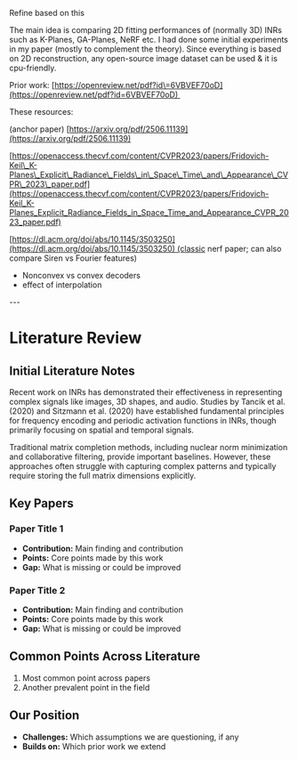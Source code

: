 Refine based on this

The main idea is comparing 2D fitting performances of (normally 3D) INRs such as K-Planes, GA-Planes, NeRF etc. I had done some initial experiments in my paper (mostly to complement the theory). Since everything is based on 2D reconstruction, any open-source image dataset can be used & it is cpu-friendly.

Prior work: [https://openreview.net/pdf?id\=6VBVEF70oD](https://openreview.net/pdf?id=6VBVEF70oD) 

These resources:

(anchor paper) [https://arxiv.org/pdf/2506.11139](https://arxiv.org/pdf/2506.11139)

[https://openaccess.thecvf.com/content/CVPR2023/papers/Fridovich-Keil\_K-Planes\_Explicit\_Radiance\_Fields\_in\_Space\_Time\_and\_Appearance\_CVPR\_2023\_paper.pdf](https://openaccess.thecvf.com/content/CVPR2023/papers/Fridovich-Keil_K-Planes_Explicit_Radiance_Fields_in_Space_Time_and_Appearance_CVPR_2023_paper.pdf)

[https://dl.acm.org/doi/abs/10.1145/3503250](https://dl.acm.org/doi/abs/10.1145/3503250) (classic nerf paper; can also compare Siren vs Fourier features)

* Nonconvex vs convex decoders
* effect of interpolation



\---



# Literature Review

## Initial Literature Notes

Recent work on INRs has demonstrated their effectiveness in representing complex signals like images, 3D shapes, and audio. Studies by Tancik et al. (2020) and Sitzmann et al. (2020) have established fundamental principles for frequency encoding and periodic activation functions in INRs, though primarily focusing on spatial and temporal signals.

Traditional matrix completion methods, including nuclear norm minimization and collaborative filtering, provide important baselines. However, these approaches often struggle with capturing complex patterns and typically require storing the full matrix dimensions explicitly.

## Key Papers

### Paper Title 1

* **Contribution:** Main finding and contribution
* **Points:** Core points made by this work
* **Gap:** What is missing or could be improved

### Paper Title 2

* **Contribution:** Main finding and contribution
* **Points:** Core points made by this work
* **Gap:** What is missing or could be improved

## Common Points Across Literature

1. Most common point across papers
2. Another prevalent point in the field

## Our Position

* **Challenges:** Which assumptions we are questioning, if any
* **Builds on:** Which prior work we extend